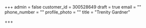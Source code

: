 +++
admin = false
customer_id = 300528649
draft = true
email = ""
phone_number = ""
profile_photo = ""
title = "Trenity Gardner"

+++

